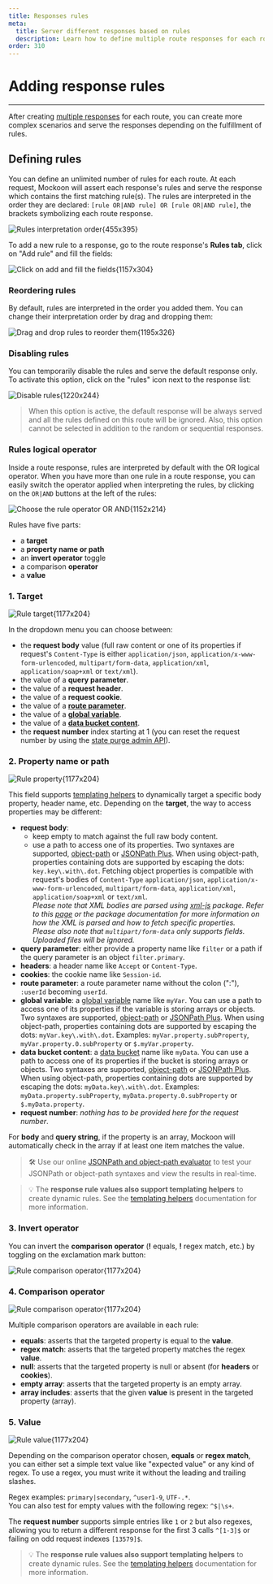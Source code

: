 ```yaml
---
title: Responses rules
meta:
  title: Server different responses based on rules
  description: Learn how to define multiple route responses for each route and triggered them with rules based on the entering request parameters.
order: 310
---
```


# Adding response rules

---

After creating [multiple responses](docs:route-responses/multiple-responses) for each route, you can create more complex scenarios and serve the responses depending on the fulfillment of rules.

## Defining rules

You can define an unlimited number of rules for each route. At each request, Mockoon will assert each response's rules and serve the response which contains the first matching rule(s). The rules are interpreted in the order they are declared: `[rule OR|AND rule] OR [rule OR|AND rule]`, the brackets symbolizing each route response.

![Rules interpretation order{455x395}](/images/docs/shared/dynamic-rules-schema.png)

To add a new rule to a response, go to the route response's **Rules tab**, click on "Add rule" and fill the fields:

![Click on add and fill the fields{1157x304}](docs-img:add-route-response-rule.png)

### Reordering rules

By default, rules are interpreted in the order you added them. You can change their interpretation order by drag and dropping them:

![Drag and drop rules to reorder them{1195x326}](docs-img:route-response-rule-reorder.png)

### Disabling rules

You can temporarily disable the rules and serve the default response only. To activate this option, click on the "rules" icon next to the response list:

![Disable rules{1220x244}](docs-img:disable-rules.png)

> When this option is active, the default response will be always served and all the rules defined on this route will be ignored. Also, this option cannot be selected in addition to the random or sequential responses.

### Rules logical operator

Inside a route response, rules are interpreted by default with the OR logical operator. When you have more than one rule in a route response, you can easily switch the operator applied when interpreting the rules, by clicking on the `OR|AND` buttons at the left of the rules:

![Choose the rule operator OR AND{1152x214}](docs-img:route-response-rules-operator.png)

Rules have five parts:

- a **target**
- a **property name or path**
- an **invert operator** toggle
- a comparison **operator**
- a **value**

### 1. Target

![Rule target{1177x204}](docs-img:route-response-rules-target.png)

In the dropdown menu you can choose between:

- the **request body** value (full raw content or one of its properties if request's `Content-Type` is either `application/json`, `application/x-www-form-urlencoded`, `multipart/form-data`, `application/xml`, `application/soap+xml` or `text/xml`).
- the value of a **query parameter**.
- the value of a **request header**.
- the value of a **request cookie**.
- the value of a [**route parameter**](docs:api-endpoints/routing#route-parameters).
- the value of a [**global variable**](docs:variables/global-variables).
- the value of a [**data bucket content**](docs:data-buckets/overview).
- the **request number** index starting at 1 (you can reset the request number by using the [state purge admin API](docs:admin-api/server-state)).

### 2. Property name or path

![Rule property{1177x204}](docs-img:route-response-rules-property.png)

This field supports [templating helpers](docs:templating/overview) to dynamically target a specific body property, header name, etc. Depending on the **target**, the way to access properties may be different:

- **request body**:
  - keep empty to match against the full raw body content.
  - use a path to access one of its properties. Two syntaxes are supported, [object-path](https://www.npmjs.com/package/object-path) or [JSONPath Plus](https://www.npmjs.com/package/jsonpath-plus). When using object-path, properties containing dots are supported by escaping the dots: `key.key\.with\.dot`.
    Fetching object properties is compatible with request's bodies of `Content-Type` `application/json`, `application/x-www-form-urlencoded`, `multipart/form-data`, `application/xml`, `application/soap+xml` or `text/xml`.  
    _Please note that XML bodies are parsed using [xml-js](https://www.npmjs.com/package/xml-js) package. Refer to this [page](docs:response-configuration/xml-support) or the package documentation for more information on how the XML is parsed and how to fetch specific properties._  
    _Please also note that `multipart/form-data` only supports fields. Uploaded files will be ignored._
- **query parameter**: either provide a property name like `filter` or a path if the query parameter is an object `filter.primary`.
- **headers**: a header name like `Accept` or `Content-Type`.
- **cookies**: the cookie name like `Session-id`.
- **route parameter**: a route parameter name without the colon (":"), `:userId` becoming `userId`.
- **global variable**: a [global variable](docs:variables/global-variables) name like `myVar`. You can use a path to access one of its properties if the variable is storing arrays or objects. Two syntaxes are supported, [object-path](https://www.npmjs.com/package/object-path) or [JSONPath Plus](https://www.npmjs.com/package/jsonpath-plus). When using object-path, properties containing dots are supported by escaping the dots: `myVar.key\.with\.dot`. Examples: `myVar.property.subProperty`, `myVar.property.0.subProperty` or `$.myVar.property`.
- **data bucket content**: a [data bucket](docs:data-buckets/overview) name like `myData`. You can use a path to access one of its properties if the bucket is storing arrays or objects. Two syntaxes are supported, [object-path](https://www.npmjs.com/package/object-path) or [JSONPath Plus](https://www.npmjs.com/package/jsonpath-plus). When using object-path, properties containing dots are supported by escaping the dots: `myData.key\.with\.dot`. Examples: `myData.property.subProperty`, `myData.property.0.subProperty` or `$.myData.property`.
- **request number**: _nothing has to be provided here for the request number_.

For **body** and **query string**, if the property is an array, Mockoon will automatically check in the array if at least one item matches the value.

> 🛠️ Use our online [JSONPath and object-path evaluator](/tools/json-object-path-evaluator/) to test your JSONPath or object-path syntaxes and view the results in real-time.

> 💡 The **response rule values also support templating helpers** to create dynamic rules. See the [templating helpers](docs:templating/overview) documentation for more information.

### 3. Invert operator

You can invert the **comparison operator** (**!** equals, **!** regex match, etc.) by toggling on the exclamation mark button:

![Rule comparison operator{1177x204}](docs-img:route-response-rules-invert-operator.png)

### 4. Comparison operator

![Rule comparison operator{1177x204}](docs-img:route-response-rules-comparison-operator.png)

Multiple comparison operators are available in each rule:

- **equals**: asserts that the targeted property is equal to the **value**.
- **regex match**: asserts that the targeted property matches the regex **value**.
- **null**: asserts that the targeted property is null or absent (for **headers** or **cookies**).
- **empty array**: asserts that the targeted property is an empty array.
- **array includes**: asserts that the given **value** is present in the targeted property (array). 

### 5. Value

![Rule value{1177x204}](docs-img:route-response-rules-value.png)

Depending on the comparison operator chosen, **equals** or **regex match**, you can either set a simple text value like "expected value" or any kind of regex. To use a regex, you must write it without the leading and trailing slashes.

Regex examples:
`primary|secondary`, `^user1-9`, `UTF-.*`.  
You can also test for empty values with the following regex: `^$|\s+`.

The **request number** supports simple entries like `1` or `2` but also regexes, allowing you to return a different response for the first 3 calls `^[1-3]$` or failing on odd request indexes `[13579]$`.

> 💡 The **response rule values also support templating helpers** to create dynamic rules. See the [templating helpers](docs:templating/overview) documentation for more information.
